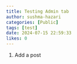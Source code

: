 ```yaml
---
title: Testing Admin tab
author: sushma-hazari
categories: [Public]
tags: [test]
date: 2024-07-15 22:59:33 
likes: 0
---
```


1. Add a post